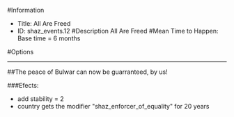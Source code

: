 #Information
 - Title: All Are Freed
 - ID: shaz_events.12
#Description
All Are Freed
#Mean Time to Happen:
Base time = 6 months

#Options

___
##The peace of Bulwar can now be guarranteed, by us!

###Efects:<ul><li>add stability = 2</li><li>country gets the modifier "shaz_enforcer_of_equality" for 20 years</li></ul>
